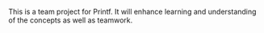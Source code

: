 This is a team project for Printf.
It will enhance learning and understanding of the concepts as well as teamwork.
